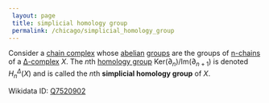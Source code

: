 ```yaml
---
 layout: page
 title: simplicial homology group
 permalink: /chicago/simplicial_homology_group
---
```

Consider a [chain complex](https://mathgloss.github.io/MathGloss/chain_complex) whose [abelian](https://mathgloss.github.io/MathGloss/abelian) [groups](https://mathgloss.github.io/MathGloss/group) are the groups of [n-chains](https://mathgloss.github.io/MathGloss/n-chain) of a [∆-complex](https://mathgloss.github.io/MathGloss/∆-complex) $X$. The $n$th [homology group](https://mathgloss.github.io/MathGloss/homology_group) $\text{Ker}(\partial_{n})/\text{Im}(\partial_{n+1})$ is denoted $H_n^\Delta(X)$ and is called the $n$th **simplicial homology group** of $X$. 

Wikidata ID: [Q7520902](https://www.wikidata.org/wiki/Q7520902)